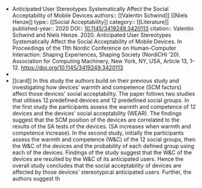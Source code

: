 - Anticipated User Stereotypes Systematically Affect the Social Acceptability of Mobile Devices
  authors:: [[Valentin Schwind]] [[Niels Henze]]
  type:: [[Social Acceptability]]
  category:: [[Literature]] 
  published-year:: 2020
  DOI:: [10.1145/3419249.3420113](https://doi.org/10.1145/3419249.3420113) 
  citation:: Valentin Schwind and Niels Henze. 2020. Anticipated User Stereotypes Systematically Affect the Social Acceptability of Mobile Devices. In Proceedings of the 11th Nordic Conference on Human-Computer Interaction: Shaping Experiences, Shaping Society (NordiCHI '20). Association for Computing Machinery, New York, NY, USA, Article 13, 1–12. https://doi.org/10.1145/3419249.3420113
-
- [[card]] In this study the authors build on their previous study and investigating how devices' warmth and competence (SCM factors) affect those devices' social acceptability. The paper follows two studies that utilises 12 predefined devices and 12 predefined social groups. In the first study the participants assess the warmth and competence of 12 devices and the devices' social acceptability (WEAR). The findings suggest that the SCM position of the devices are correlated to the results of the SA tests of the devices. (SA increases when warmth and competence increase). In the second study, initially the participants assess the warmth and competence (W&C) of the 12 social groups, then the W&C of the devices and the probability of each defined group using each of the devices. Findings of the study suggest that the W&C of the devices are resulted by the W&C of its anticipated users. Hence the overall study concludes that the social acceptability of devices are affected by those devices' stereotypical anticipated users. Further, the authors suggest th